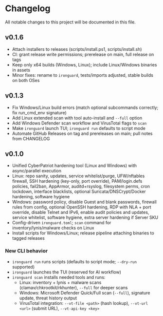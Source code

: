 # Changelog

All notable changes to this project will be documented in this file.

## v0.1.6
- Attach installers to releases (scripts/install.ps1, scripts/install.sh)
- CI: grant release write permissions; prerelease on main, full release on tags
- Keep only x64 builds (Windows, Linux); include Linux/Windows binaries in assets
- Minor fixes: rename to `ironguard`, tests/imports adjusted, stable builds on both OSes

## v0.1.3
- Fix Windows/Linux build errors (match optional subcommands correctly; fix run_cmd_env signature)
- Add Linux extended scan with tool auto-install and `--full` option
- Add Windows Defender scan workflow and VirusTotal flags to `scan`
- Make `ironguard` launch TUI; `ironguard run` defaults to script mode
- Automate GitHub Releases on tag and prereleases on main; pull notes from CHANGELOG

## v0.1.0
- Unified CyberPatriot hardening tool (Linux and Windows) with async/parallel execution
- Linux: repo sanity, updates, service whitelist/purge, UFW/nftables firewall, SSH hardening (key-only, port override), PAM/login.defs policies, fail2ban, AppArmor, auditd+rsyslog, filesystem perms, cron lockdown, interface blacklists, optional Suricata/DNSCrypt/Docker hardening, software hygiene
- Windows: password policy, disable Guest and blank passwords, firewall rules from config, optional OpenSSH hardening, RDP with NLA + port override, disable Telnet and IPv6, enable audit policies and updates, service whitelist, software hygiene, extra server hardening if Server SKU
- Config-driven `ironguard.toml`; `scan` command for inventory/lynis/malware checks on Linux
- Install scripts for Windows/Linux; release pipeline attaching binaries to tagged releases

### New CLI behavior
- `ironguard run` runs scripts (defaults to script mode; `--dry-run` supported)
- `ironguard` launches the TUI (reserved for AI workflow)
- `ironguard scan` installs needed tools and runs:
  - Linux: inventory + lynis + malware scans (clamav/chkrootkit/rkhunter), `--full` for deeper scans
  - Windows: Microsoft Defender Quick/Full scan (`--full`), signature update, threat history output
  - VirusTotal integration: `--vt-file <path>` (hash lookup), `--vt-url <url>` (submit URL), `--vt-api-key <key>`
